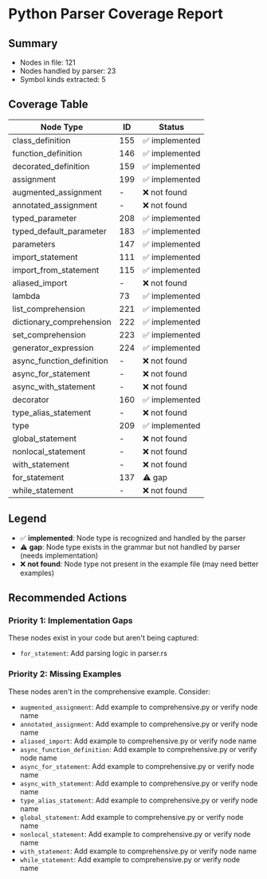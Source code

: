 # Python Parser Coverage Report

## Summary
- Nodes in file: 121
- Nodes handled by parser: 23
- Symbol kinds extracted: 5

## Coverage Table

| Node Type | ID | Status |
|-----------|-----|--------|
| class_definition | 155 | ✅ implemented |
| function_definition | 146 | ✅ implemented |
| decorated_definition | 159 | ✅ implemented |
| assignment | 199 | ✅ implemented |
| augmented_assignment | - | ❌ not found |
| annotated_assignment | - | ❌ not found |
| typed_parameter | 208 | ✅ implemented |
| typed_default_parameter | 183 | ✅ implemented |
| parameters | 147 | ✅ implemented |
| import_statement | 111 | ✅ implemented |
| import_from_statement | 115 | ✅ implemented |
| aliased_import | - | ❌ not found |
| lambda | 73 | ✅ implemented |
| list_comprehension | 221 | ✅ implemented |
| dictionary_comprehension | 222 | ✅ implemented |
| set_comprehension | 223 | ✅ implemented |
| generator_expression | 224 | ✅ implemented |
| async_function_definition | - | ❌ not found |
| async_for_statement | - | ❌ not found |
| async_with_statement | - | ❌ not found |
| decorator | 160 | ✅ implemented |
| type_alias_statement | - | ❌ not found |
| type | 209 | ✅ implemented |
| global_statement | - | ❌ not found |
| nonlocal_statement | - | ❌ not found |
| with_statement | - | ❌ not found |
| for_statement | 137 | ⚠️ gap |
| while_statement | - | ❌ not found |

## Legend

- ✅ **implemented**: Node type is recognized and handled by the parser
- ⚠️ **gap**: Node type exists in the grammar but not handled by parser (needs implementation)
- ❌ **not found**: Node type not present in the example file (may need better examples)

## Recommended Actions

### Priority 1: Implementation Gaps
These nodes exist in your code but aren't being captured:

- `for_statement`: Add parsing logic in parser.rs

### Priority 2: Missing Examples
These nodes aren't in the comprehensive example. Consider:

- `augmented_assignment`: Add example to comprehensive.py or verify node name
- `annotated_assignment`: Add example to comprehensive.py or verify node name
- `aliased_import`: Add example to comprehensive.py or verify node name
- `async_function_definition`: Add example to comprehensive.py or verify node name
- `async_for_statement`: Add example to comprehensive.py or verify node name
- `async_with_statement`: Add example to comprehensive.py or verify node name
- `type_alias_statement`: Add example to comprehensive.py or verify node name
- `global_statement`: Add example to comprehensive.py or verify node name
- `nonlocal_statement`: Add example to comprehensive.py or verify node name
- `with_statement`: Add example to comprehensive.py or verify node name
- `while_statement`: Add example to comprehensive.py or verify node name

